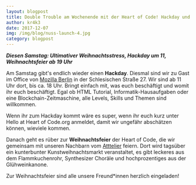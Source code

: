 ```yaml
---
layout: blogpost
title: Double Trouble am Wochenende mit der Heart of Code! Hackday und Weihnnachtsfeier
author: kr4k3
date: 2017-12-07
img: /img/blog/nuss-launch-4.jpg
category: blogpost
---
```


***Diesen Samstag: Ultimativer Weihnachtsstress, Hackday um 11, Weihnachtsfeier ab 19 Uhr***

Am Samstag gibt's endlich wieder einen **Hackday**. Diesmal sind wir zu Gast im Office von <a href="https://blog.mozilla.org/berlin/">Mozilla Berlin</a> in der Schlesischen Straße 27. Wir sind ab 11 Uhr dort, bis ca. 18 Uhr. Bringt einfach mit, was euch beschäftigt und womit ihr euch beschäftigt. Egal ob HTML Tutorial, Informatik-Hausaufgaben oder eine Blockchain-Zeitmaschine, alle Levels, Skills und Themen sind willkommen.

Wenn ihr zum Hackday kommt wäre es super, wenn ihr euch kurz unter Hello at Heart of Code.org anmeldet, damit wir ungefähr abschätzen können, wieviele kommen. 

Danach geht es rüber zur **Weihnachtsfeier** der Heart of Code, die wir gemeinsam mit unseren Nachbarn vom [Atttelier](https://www.openstreetmap.org/node/5051931215) feiern. Dort wird tagsüber ein kunterbunter Kunstweihnachtsmarkt veranstaltet, es gibt leckeres aus dem Flammkuchenrohr, Synthesizer Choräle und hochprozentiges aus der Glühweinkanone. 

Zur Weihnachtsfeier sind alle unsere Freund*innen herzlich eingeladen! 


